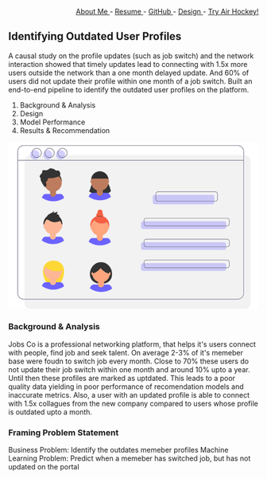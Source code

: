 <div style="text-align: right">
 
   <a href = "https://www.linkedin.com/in/ezhilvelme/" > About Me </a> -
   <a href = "https://drive.google.com/file/d/1LAy5Ol2dtCn14x_uI9mE7Lu4mIqhyvba/view?usp=sharing" > Resume </a> - 
   <a href = "https://github.com/Ezhilvel" > GitHub </a> -
   <a href = "https://www.behance.net/ezhilvelme" > Design </a> -
   <a href = "https://airhockey-love2d.herokuapp.com/" > Try Air Hockey! </a> 

</div>

## Identifying Outdated User Profiles

A causal study on the profile updates (such as job switch) and the network interaction showed that timely updates lead to connecting with 1.5x more users outside the network than a one month delayed update. And 60% of users did not update their profile within one month of a job switch. Built an end-to-end pipeline to identify the outdated user profiles on the platform.

1. Background & Analysis
2. Design
3. Model Performance
4. Results & Recommendation

![](./images/user%20profiles.png) 

### Background & Analysis

Jobs Co is a professional networking platform, that helps it's users connect with people, find job and seek talent. On average 2-3% of it's memeber base were foudn to switch job every month. Close to 70% these users do not update their job switch within one month and around 10% upto a year. Until then these profiles are marked as uptdated. This leads to a poor quality data yielding in poor performance of recomendation models and inaccurate metrics.
Also, a user with an updated profile is able to connect with 1.5x collagues from the new company compared to users whose profile is outdated upto a month.

### Framing Problem Statement

Business Problem: Identify the outdates memeber profiles
Machine Learning Problem: Predict when a memeber has switched job, but has not updated on the portal
